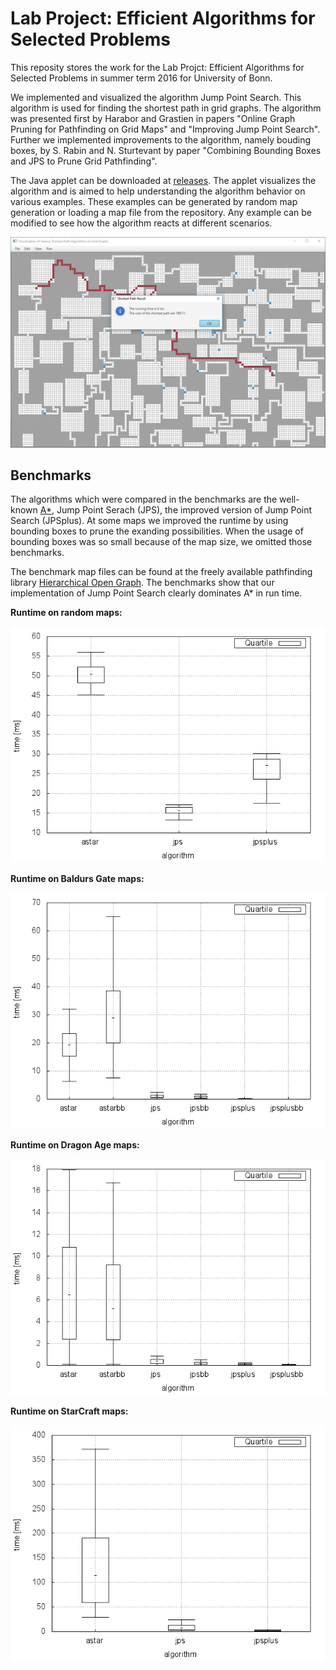 # Lab Project: Efficient Algorithms for Selected Problems

This reposity stores the work for the Lab Projct: Efficient Algorithms for Selected Problems in summer term 2016 for University of Bonn.

We implemented and visualized the algorithm Jump Point Search. This algorithm is used for finding the shortest path in grid graphs.
The algorithm was presented first by Harabor and Grastien in papers "Online Graph Pruning for Pathfinding on Grid Maps" and "Improving Jump Point Search".
Further we implemented improvements to the algorithm, namely bouding boxes, by S. Rabin and N. Sturtevant by paper "Combining Bounding Boxes and JPS to Prune Grid Pathfinding".

The Java applet can be downloaded at [releases](https://github.com/drademacher/lab-jump-point-search/releases/latest). The applet visualizes the algorithm and is aimed to help understanding the algorithm behavior on various examples. These examples can be generated by random map generation or loading a map file from the repository. Any example can be modified to see how the algorithm reacts at different scenarios.

![GUI](report/figures/javafx.png)

## Benchmarks

The algorithms which were compared in the benchmarks are the well-known [A*](https://en.wikipedia.org/wiki/A*_search_algorithm), Jump Point Serach (JPS), the improved version of Jump Point Search (JPSplus). At some maps we improved the runtime by using bounding boxes to prune the exanding possibilities. When the usage of bounding boxes was so small because of the map size, we omitted those benchmarks.

The benchmark map files can be found at the freely available pathfinding
library [Hierarchical Open Graph](https://github.com/nathansttt/hog2/tree/master/scenarios). The benchmarks show that our implementation of Jump Point Search clearly dominates A* in run time.

**Runtime on random maps:**

![Random Maps](report/figures/02_time_random.png)

**Runtime on Baldurs Gate maps:**

![Baldurs Gate](report/figures/03_time_bg512.png)

**Runtime on Dragon Age maps:**

![Runtime on Dragon Age maps.](report/figures/04_time_da2.png)

**Runtime on StarCraft maps:**

![Runtime on StarCraft maps.](report/figures/05_time_sc1.png)





